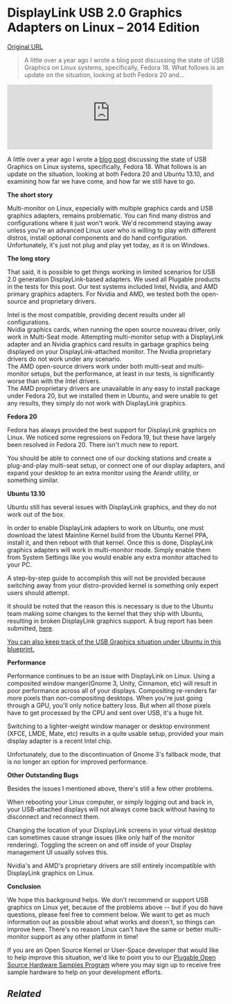 # DisplayLink USB 2.0 Graphics Adapters on Linux – 2014 Edition

[Original URL](http://plugable.com/2014/03/06/displaylink-usb-2-0-graphics-adapters-on-linux-2014-edition)

> A little over a year ago I wrote a blog post discussing the state of USB Graphics on Linux systems, specifically, Fedora 18\. What follows is an update on the situation, looking at both Fedora 20 and...

[<embed src="http://dxg49ziwjgkgt.cloudfront.net/wp-content/uploads/2014/03/IMG_20140306_164523-150x83.jpg%20150w,%20http://plugable.com/wp-content/uploads/2014/03/IMG_20140306_164523-300x166.jpg%20300w,%20http://plugable.com/wp-content/uploads/2014/03/IMG_20140306_164523-520x288.jpg%20520w,%20http://plugable.com/wp-content/uploads/2014/03/IMG_20140306_164523-672x372.jpg%20672w" class="alignleft size-large wp-image-12075" width="474">](http://dxg49ziwjgkgt.cloudfront.net/wp-content/uploads/2014/03/IMG_20140306_164523.jpg)

A little over a year ago I wrote a [blog post](http://plugable.com/2013/01/18/fedora-18-and-displaylink-usb-2-0-graphics-adapters) discussing the state of USB Graphics on Linux systems, specifically, Fedora 18\. What follows is an update on the situation, looking at both Fedora 20 and Ubuntu 13.10, and examining how far we have come, and how far we still have to go.

**The short story**

Multi-monitor on Linux, especially with multiple graphics cards and USB graphics adapters, remains problematic. You can find many distros and configurations where it just won't work. We'd recommend staying away unless you're an advanced Linux user who is willing to play with different distros, install optional components and do hand configuration. Unfortunately, it's just not plug and play yet today, as it is on Windows.

**The long story**

That said, it is possible to get things working in limited scenarios for USB 2.0 generation DisplayLink-based adapters. We used all Plugable products in the tests for this post. Our test systems included Intel, Nvidia, and AMD primary graphics adapters. For Nvidia and AMD, we tested both the open-source and proprietary drivers.

Intel is the most compatible, providing decent results under all configurations.<br>
Nvidia graphics cards, when running the open source nouveau driver, only work in Multi-Seat mode. Attempting multi-monitor setup with a DisplayLink adapter and an Nvidia graphics card results in garbage graphics being displayed on your DisplayLink-attached monitor. The Nvidia proprietary drivers do not work under any scenario.<br>
The AMD open-source drivers work under both multi-seat and multi-monitor setups, but the performance, at least in our tests, is significantly worse than with the Intel drivers.<br>
The AMD proprietary drivers are unavailable in any easy to install package under Fedora 20, but we installed them in Ubuntu, and were unable to get any results, they simply do not work with DisplayLink graphics.

**Fedora 20**

Fedora has always provided the best support for DisplayLink graphics on Linux. We noticed some regressions on Fedora 19, but these have largely been resolved in Fedora 20\. There isn't much new to report.

You should be able to connect one of our docking stations and create a plug-and-play multi-seat setup, or connect one of our display adapters, and expand your desktop to an extra monitor using the Arandr utility, or something similar.

**Ubuntu 13.10**

Ubuntu still has several issues with DisplayLink graphics, and they do not work out of the box.

In order to enable DisplayLink adapters to work on Ubuntu, one must download the latest Mainline Kernel build from the Ubuntu Kernel PPA, install it, and then reboot with that kernel. Once this is done, DisplayLink graphics adapters will work in multi-monitor mode. Simply enable them from System Settings like you would enable any extra monitor attached to your PC.

A step-by-step guide to accomplish this will not be provided because switching away from your distro-provided kernel is something only expert users should attempt.

It should be noted that the reason this is necessary is due to the Ubuntu team making some changes to the kernel that they ship with Ubuntu, resulting in broken DisplayLink graphics support. A bug report has been submitted, [here](https://bugs.launchpad.net/ubuntu/+source/linux-lts-saucy/+bug/1287966).

[You can also keep track of the USB Graphics situation under Ubuntu in this blueprint.](https://blueprints.launchpad.net/ubuntu/+spec/desktop-q-xorg-usb-video-support)

**Performance**

Performance continues to be an issue with DisplayLink on Linux. Using a composited window manger(Gnome 3, Unity, Cinnamon, etc) will result in poor performance across all of your displays. Compositing re-renders far more pixels than non-compositing desktops. When you're just going through a GPU, you'll only notice battery loss. But when all those pixels have to get processed by the CPU and sent over USB, it's a huge hit.

Switching to a lighter-weight window manager or desktop environment (XFCE, LMDE, Mate, etc) results in a quite usable setup, provided your main display adapter is a recent Intel chip.

Unfortunately, due to the discontinuation of Gnome 3's fallback mode, that is no longer an option for improved performance.

**Other Outstanding Bugs**

Besides the issues I mentioned above, there's still a few other problems.

When rebooting your Linux computer, or simply logging out and back in, your USB-attached displays will not always come back without having to disconnect and reconnect them.

Changing the location of your DisplayLink screens in your virtual desktop can sometimes cause strange issues (like only half of the monitor rendering). Toggling the screen on and off inside of your Display management UI usually solves this.

Nvidia's and AMD's proprietary drivers are still entirely incompatible with DisplayLink graphics on Linux.

**Conclusion**

We hope this background helps. We don't recommend or support USB graphics on Linux yet, because of the problems above -- but if you do have questions, please feel free to comment below. We want to get as much information out as possible about what works and doesn't, so things can improve here. There's no reason Linux can't have the same or better multi-monitor support as any other platform in time!

If you are an Open Source Kernel or User-Space developer that would like to help improve this situation, we'd like to point you to our [Plugable Open Source Hardware Samples Program](http://plugable.com/projects/plugable-open-source-hardware-samples-program "Plugable Open Source Hardware Samples Program") where you may sign up to receive free sample hardware to help on your development efforts.

## _Related_

